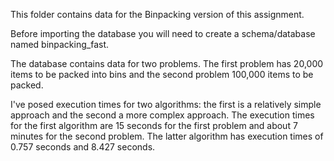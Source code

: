 This folder contains data for the Binpacking version of this assignment.

Before importing the database you will need to create a schema/database named binpacking_fast.

The database contains data for two problems.  The first problem has 20,000 items to be packed into bins and the second problem 100,000 items to be packed.   

I've posed execution times for two algorithms: the first is a relatively simple approach and the second a more complex approach.  The execution times for the first algorithm are 15 seconds for the first problem and about 7 minutes for the second problem.  The latter algorithm has execution times of 0.757 seconds and 8.427 seconds.
